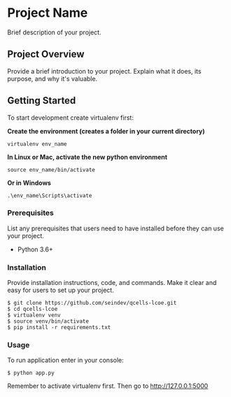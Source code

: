 # Project Name

Brief description of your project.

## Project Overview

Provide a brief introduction to your project. Explain what it does, its purpose, and why it's valuable.


## Getting Started

To start development create virtualenv first:

**Create the environment (creates a folder in your current directory)**

```
virtualenv env_name
```
**In Linux or Mac, activate the new python environment**
```
source env_name/bin/activate
```
**Or in Windows**

```
.\env_name\Scripts\activate
```

### Prerequisites

List any prerequisites that users need to have installed before they can use your project.

- Python 3.6+

### Installation

Provide installation instructions, code, and commands. Make it clear and easy for users to set up your project.

```shell
$ git clone https://github.com/seindev/qcells-lcoe.git
$ cd qcells-lcoe
$ virtualenv venv
$ source venv/bin/activate
$ pip install -r requirements.txt
```

### Usage

To run application enter in your console:

```shell
$ python app.py
```

Remember to activate virtualenv first.
Then go to http://127.0.0.1:5000

